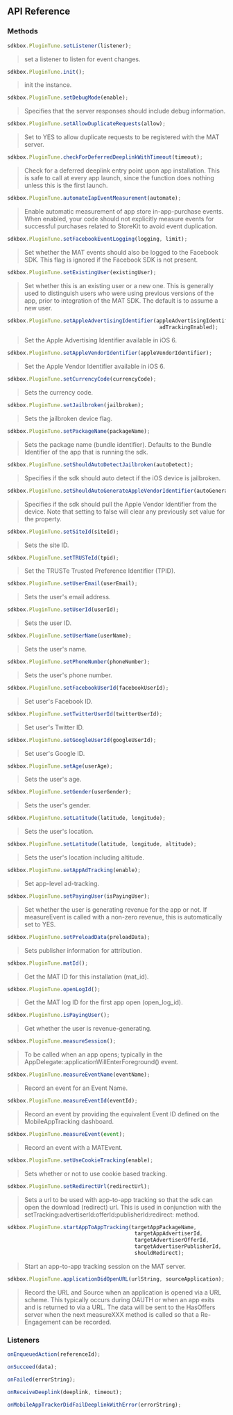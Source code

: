 ## API Reference

### Methods
```javascript
sdkbox.PluginTune.setListener(listener);
```
> set a listener to listen for event changes.

```javascript
sdkbox.PluginTune.init();
```
> init the instance.

```javascript
sdkbox.PluginTune.setDebugMode(enable);
```
> Specifies that the server responses should include debug information.

```javascript
sdkbox.PluginTune.setAllowDuplicateRequests(allow);
```
> Set to YES to allow duplicate requests to be registered with the MAT server.

```javascript
sdkbox.PluginTune.checkForDeferredDeeplinkWithTimeout(timeout);
```
> Check for a deferred deeplink entry point upon app installation.
This is safe to call at every app launch, since the function does nothing
unless this is the first launch.

```javascript
sdkbox.PluginTune.automateIapEventMeasurement(automate);
```
> Enable automatic measurement of app store in-app-purchase events. When enabled, your code
should not explicitly measure events for successful purchases related to StoreKit to avoid event duplication.

```javascript
sdkbox.PluginTune.setFacebookEventLogging(logging, limit);
```
> Set whether the MAT events should also be logged to the Facebook SDK. This flag is ignored
if the Facebook SDK is not present.

```javascript
sdkbox.PluginTune.setExistingUser(existingUser);
```
> Set whether this is an existing user or a new one. This is generally used to
distinguish users who were using previous versions of the app, prior to
integration of the MAT SDK. The default is to assume a new user.

```javascript
sdkbox.PluginTune.setAppleAdvertisingIdentifier(appleAdvertisingIdentifier,
                                                 adTrackingEnabled);
```
> Set the Apple Advertising Identifier available in iOS 6.

```javascript
sdkbox.PluginTune.setAppleVendorIdentifier(appleVendorIdentifier);
```
> Set the Apple Vendor Identifier available in iOS 6.

```javascript
sdkbox.PluginTune.setCurrencyCode(currencyCode);
```
> Sets the currency code.

```javascript
sdkbox.PluginTune.setJailbroken(jailbroken);
```
> Sets the jailbroken device flag.

```javascript
sdkbox.PluginTune.setPackageName(packageName);
```
> Sets the package name (bundle identifier).
Defaults to the Bundle Identifier of the app that is running the sdk.

```javascript
sdkbox.PluginTune.setShouldAutoDetectJailbroken(autoDetect);
```
> Specifies if the sdk should auto detect if the iOS device is jailbroken.

```javascript
sdkbox.PluginTune.setShouldAutoGenerateAppleVendorIdentifier(autoGenerate);
```
> Specifies if the sdk should pull the Apple Vendor Identifier from the device.
Note that setting to false will clear any previously set value for the property.

```javascript
sdkbox.PluginTune.setSiteId(siteId);
```
> Sets the site ID.

```javascript
sdkbox.PluginTune.setTRUSTeId(tpid);
```
> Set the TRUSTe Trusted Preference Identifier (TPID).

```javascript
sdkbox.PluginTune.setUserEmail(userEmail);
```
> Sets the user's email address.

```javascript
sdkbox.PluginTune.setUserId(userId);
```
> Sets the user ID.

```javascript
sdkbox.PluginTune.setUserName(userName);
```
> Sets the user's name.

```javascript
sdkbox.PluginTune.setPhoneNumber(phoneNumber);
```
> Sets the user's phone number.

```javascript
sdkbox.PluginTune.setFacebookUserId(facebookUserId);
```
> Set user's Facebook ID.

```javascript
sdkbox.PluginTune.setTwitterUserId(twitterUserId);
```
> Set user's Twitter ID.

```javascript
sdkbox.PluginTune.setGoogleUserId(googleUserId);
```
> Set user's Google ID.

```javascript
sdkbox.PluginTune.setAge(userAge);
```
> Sets the user's age.

```javascript
sdkbox.PluginTune.setGender(userGender);
```
> Sets the user's gender.

```javascript
sdkbox.PluginTune.setLatitude(latitude, longitude);
```
> Sets the user's location.

```javascript
sdkbox.PluginTune.setLatitude(latitude, longitude, altitude);
```
> Sets the user's location including altitude.

```javascript
sdkbox.PluginTune.setAppAdTracking(enable);
```
> Set app-level ad-tracking.

```javascript
sdkbox.PluginTune.setPayingUser(isPayingUser);
```
> Set whether the user is generating revenue for the app or not.
If measureEvent is called with a non-zero revenue, this is automatically set to YES.

```javascript
sdkbox.PluginTune.setPreloadData(preloadData);
```
> Sets publisher information for attribution.

```javascript
sdkbox.PluginTune.matId();
```
> Get the MAT ID for this installation (mat_id).

```javascript
sdkbox.PluginTune.openLogId();
```
> Get the MAT log ID for the first app open (open_log_id).

```javascript
sdkbox.PluginTune.isPayingUser();
```
> Get whether the user is revenue-generating.

```javascript
sdkbox.PluginTune.measureSession();
```
> To be called when an app opens; typically in the AppDelegate::applicationWillEnterForeground() event.

```javascript
sdkbox.PluginTune.measureEventName(eventName);
```
> Record an event for an Event Name.

```javascript
sdkbox.PluginTune.measureEventId(eventId);
```
> Record an event by providing the equivalent Event ID defined on the MobileAppTracking dashboard.

```javascript
sdkbox.PluginTune.measureEvent(event);
```
> Record an event with a MATEvent.

```javascript
sdkbox.PluginTune.setUseCookieTracking(enable);
```
> Sets whether or not to use cookie based tracking.

```javascript
sdkbox.PluginTune.setRedirectUrl(redirectUrl);
```
> Sets a url to be used with app-to-app tracking so that
the sdk can open the download (redirect) url. This is
used in conjunction with the setTracking:advertiserId:offerId:publisherId:redirect: method.

```javascript
sdkbox.PluginTune.startAppToAppTracking(targetAppPackageName,
                                         targetAppAdvertiserId,
                                         targetAdvertiserOfferId,
                                         targetAdvertiserPublisherId,
                                         shouldRedirect);
```
> Start an app-to-app tracking session on the MAT server.

```javascript
sdkbox.PluginTune.applicationDidOpenURL(urlString, sourceApplication);
```
> Record the URL and Source when an application is opened via a URL scheme.
This typically occurs during OAUTH or when an app exits and is returned
to via a URL. The data will be sent to the HasOffers server when the next
measureXXX method is called so that a Re-Engagement can be recorded.


### Listeners
```javascript
onEnqueuedAction(referenceId);
```

```javascript
onSucceed(data);
```

```javascript
onFailed(errorString);
```

```javascript
onReceiveDeeplink(deeplink, timeout);
```

```javascript
onMobileAppTrackerDidFailDeeplinkWithError(errorString);
```


